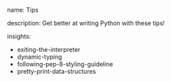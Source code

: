 name: Tips

description: Get better at writing Python with these tips!

insights:

- exiting-the-interpreter
- dynamic-typing
- following-pep-8-styling-guideline
- pretty-print-data-structures
